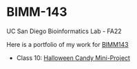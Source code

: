 # BIMM-143
UC San Diego Bioinformatics Lab - FA22

Here is a portfolio of my work for [BIMM143](https://bioboot.github.io/bimm143_F22/)

- Class 10: [Halloween Candy Mini-Project]()
